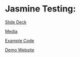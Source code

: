 # Jasmine Testing:

[Slide Deck](http://enspiral-dev-academy.slides.com/enspiral-dev-academy/jasmine-testing?token=9fnSVeuC)

[Media](./media)

[Example Code](./code_examples)

[Demo Website](http://euglazer.github.io/ilovecats/)
